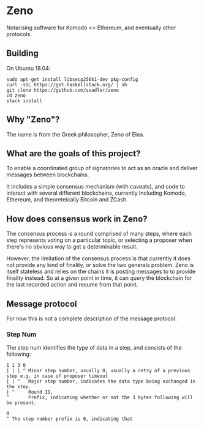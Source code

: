 # Zeno

Notarising software for Komodo <> Ethereum, and eventually other protocols.

## Building

On Ubuntu 18.04:

```
sudo apt-get install libsecp256k1-dev pkg-config
curl -sSL https://get.haskellstack.org/ | sh
git clone https://github.com/ssadler/zeno
cd zeno
stack install
```

## Why "Zeno"?

The name is from the Greek philosopher, Zeno of Elea.

## What are the goals of this project?

To enable a coordinated group of signatories to act as an oracle and deliver messages between blockchains.

It includes a simple consensus mechanism (with caveats), and code to interact with several different blockchains, currently including Komodo, Ethereum, and theoreteically Bitcoin and ZCash.

## How does consensus work in Zeno?

The consensus process is a round comprised of many steps, where each step represents voting on a particular topic, or selecting a proposer when there's no obvious way to get a determinable result.

However, the limitation of the consensus process is that currently it does not provide any kind of finality, or solve the two generals problem. Zeno is itself stateless and relies on the chains it is posting messages to to provide finality instead. So at a given point in time, it can query the blockchain for the last recorded action and resume from that point.

## Message protocol

For now this is not a complete description of the message protocol.

### Step Num

The step num identifies the type of data in a step, and consists of the following:

```
1 1 3 0
| | | ^ Minor step number, usually 0, usually a retry of a previous step e.g. in case of proposer timeout
| | ^   Major step number, indicates the data type being exchanged in the step.
| ^     Round ID, 
^       Prefix, indicating whether or not the 3 bytes following will be present.

0
^ The step number prefix is 0, indicating that 
```
